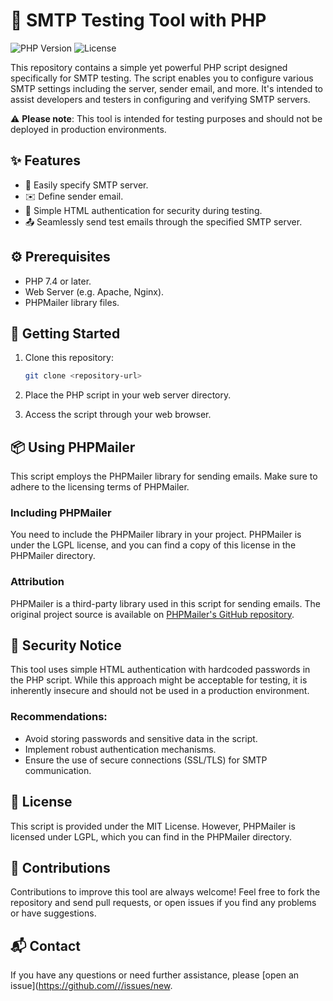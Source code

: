 # :email: SMTP Testing Tool with PHP

![PHP Version](https://img.shields.io/badge/PHP-7.4%2B-blue)
![License](https://img.shields.io/badge/License-MIT-green)

This repository contains a simple yet powerful PHP script designed specifically for SMTP testing. The script enables you to configure various SMTP settings including the server, sender email, and more. It's intended to assist developers and testers in configuring and verifying SMTP servers.

:warning: **Please note**: This tool is intended for testing purposes and should not be deployed in production environments.

## :sparkles: Features

- :satellite: Easily specify SMTP server.
- :envelope: Define sender email.
- :key: Simple HTML authentication for security during testing.
- :outbox_tray: Seamlessly send test emails through the specified SMTP server.

## :gear: Prerequisites

- PHP 7.4 or later.
- Web Server (e.g. Apache, Nginx).
- PHPMailer library files.

## :rocket: Getting Started

1. Clone this repository:
    ```sh
    git clone <repository-url>
    ```

2. Place the PHP script in your web server directory.

3. Access the script through your web browser.

## :package: Using PHPMailer

This script employs the PHPMailer library for sending emails. Make sure to adhere to the licensing terms of PHPMailer.

### Including PHPMailer

You need to include the PHPMailer library in your project. PHPMailer is under the LGPL license, and you can find a copy of this license in the PHPMailer directory.

### Attribution

PHPMailer is a third-party library used in this script for sending emails. The original project source is available on [PHPMailer's GitHub repository](https://github.com/PHPMailer/PHPMailer).

## :closed_lock_with_key: Security Notice

This tool uses simple HTML authentication with hardcoded passwords in the PHP script. While this approach might be acceptable for testing, it is inherently insecure and should not be used in a production environment.

### Recommendations:
- Avoid storing passwords and sensitive data in the script.
- Implement robust authentication mechanisms.
- Ensure the use of secure connections (SSL/TLS) for SMTP communication.

## :page_with_curl: License

This script is provided under the MIT License. However, PHPMailer is licensed under LGPL, which you can find in the PHPMailer directory.

## :raising_hand: Contributions

Contributions to improve this tool are always welcome! Feel free to fork the repository and send pull requests, or open issues if you find any problems or have suggestions.

## :mailbox_with_mail: Contact

If you have any questions or need further assistance, please [open an issue]([https://github.com/<your-username>/<your-repo>/issues/new](https://github.com/ozunaltun/Simple-SMTP-Tester-for-PHP/issues/new).
